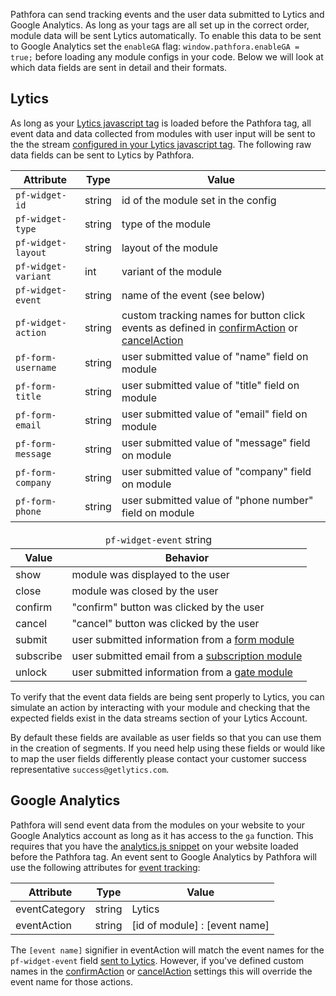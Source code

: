 Pathfora can send tracking events and the user data submitted to Lytics and Google Analytics. As long as your tags are all set up in the correct order, module data will be sent Lytics automatically. To enable this data to be sent to Google Analytics set the `enableGA` flag: `window.pathfora.enableGA = true;` before loading any module configs in your code. Below we will look at which data fields are sent in detail and their formats.

## Lytics
As long as your [Lytics javascript tag](https://activate.getlytics.com/resources/documentation/) is loaded before the Pathfora tag, all event data and data collected from modules with user input will be sent to the the stream [configured in your Lytics javascript tag](https://activate.getlytics.com/resources/documentation/jstag). The following raw data fields can be sent to Lytics by Pathfora.

| Attribute | Type | Value |
|---|---|---|
| `pf-widget-id` | string | id of the module set in the config |
| `pf-widget-type` | string | type of the module |
| `pf-widget-layout` | string | layout of the module |
| `pf-widget-variant` | int | variant of the module |
| `pf-widget-event` | string | name of the event (see below) |
| `pf-widget-action` | string | custom tracking names for button click events as defined in [confirmAction](/callbacks/#confirmaction) or [cancelAction](/callbacks/#cancelaction) |
| `pf-form-username` | string | user submitted value of "name" field on module |
| `pf-form-title` | string | user submitted value of "title" field on module |
| `pf-form-email` | string | user submitted value of "email" field on module |
| `pf-form-message` | string | user submitted value of "message" field on module |
| `pf-form-company` | string | user submitted value of "company" field on module |
| `pf-form-phone` | string | user submitted value of "phone number" field on module |


<table>
  <thead>
    <tr>
      <td colspan="2" align="center"><code>pf-widget-event</code> string</td>
    </tr>
    <tr>
      <th>Value</th>
      <th>Behavior</th>
    </tr>
  </thead>
  
  <tr>
    <td>show</td>
    <td>module was displayed to the user</td>
  </tr>
  <tr>
    <td>close</td>
    <td>module was closed by the user</td>
  </tr>
  <tr>
    <td>confirm</td>
    <td>"confirm" button was clicked by the user</td>
  </tr>
  <tr>
    <td>cancel</td>
    <td>"cancel" button was clicked by the user</td>
  </tr>
  <tr>
    <td>submit</td>
    <td>user submitted information from a <a href="../types/form">form module</a></td>
  </tr>
  <tr>
    <td>subscribe</td>
    <td>user submitted email from a <a href="../types/subscription">subscription module</a></td>
  </tr>
  <tr>
    <td>unlock</td>
    <td>user submitted information from a <a href="../types/gate">gate module</a></td>
  </tr>
</table>

To verify that the event data fields are being sent properly to Lytics, you can simulate an action by interacting with your module and checking that the expected fields exist in the data streams section of your Lytics Account.

By default these fields are available as user fields so that you can use them in the creation of segments. If you need help using these fields or would like to map the user fields differently please contact your customer success representative `success@getlytics.com`.


## Google Analytics

Pathfora will send event data from the modules on your website to your Google Analytics account as long as it has access to the `ga` function. This requires that you have the [analytics.js snippet](https://developers.google.com/analytics/devguides/collection/analyticsjs/) on your website loaded before the Pathfora tag. An event sent to Google Analytics by Pathfora will use the following attributes for [event tracking](https://developers.google.com/analytics/devguides/collection/analyticsjs/events#overview):

| Attribute | Type | Value |
|---|---|---|
| eventCategory | string | Lytics |
| eventAction | string | [id of module] : [event name] |

The `[event name]` signifier in eventAction will match the event names for the `pf-widget-event` field [sent to Lytics](#lytics). However, if you've defined custom names in the [confirmAction](/callbacks/#confirmaction) or [cancelAction](/callbacks/#cancelaction) settings this will override the event name for those actions.

